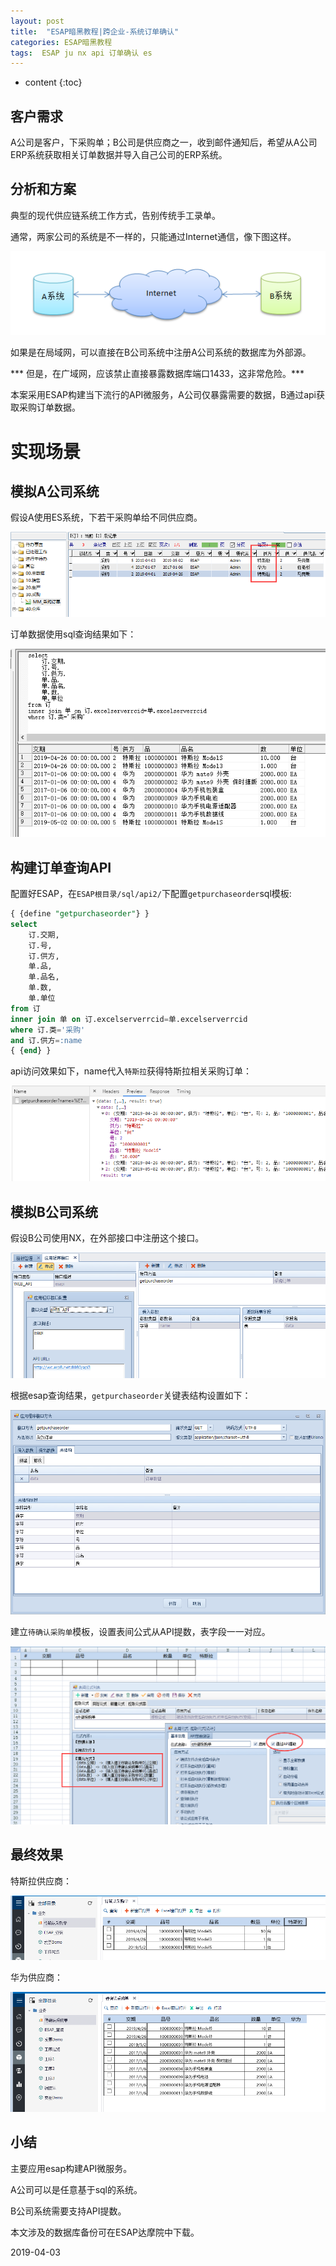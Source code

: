 ```yaml
---
layout: post
title:  "ESAP暗黑教程|跨企业-系统订单确认"
categories: ESAP暗黑教程
tags:  ESAP ju nx api 订单确认 es
---
```


* content
{:toc}

## 客户需求
A公司是客户，下采购单；B公司是供应商之一，收到邮件通知后，希望从A公司ERP系统获取相关订单数据并导入自己公司的ERP系统。

## 分析和方案
典型的现代供应链系统工作方式，告别传统手工录单。

通常，两家公司的系统是不一样的，只能通过Internet通信，像下图这样。

![](/img/esap5a-0.png)

如果是在局域网，可以直接在B公司系统中注册A公司系统的数据库为外部源。

*** 但是，在广域网，应该禁止直接暴露数据库端口1433，这非常危险。***

本案采用ESAP构建当下流行的API微服务，A公司仅暴露需要的数据，B通过api获取采购订单数据。

# 实现场景

## 模拟A公司系统

假设A使用ES系统，下若干采购单给不同供应商。

![](/img/esap5a-1.png)

订单数据使用sql查询结果如下：

![](/img/esap5a-2.png)

## 构建订单查询API

配置好ESAP，在`ESAP根目录/sql/api2/`下配置`getpurchaseorder`sql模板:

```sql
{ {define "getpurchaseorder"} }
select 
    订.交期,
    订.号,
    订.供方,
    单.品,
    单.品名,
    单.数,
    单.单位
from 订 
inner join 单 on 订.excelserverrcid=单.excelserverrcid
where 订.类='采购'
and 订.供方=:name
{ {end} }
```

api访问效果如下，name代入`特斯拉`获得特斯拉相关采购订单：

![](/img/esap5a-3.png)

## 模拟B公司系统

假设B公司使用NX，在外部接口中注册这个接口。

![](/img/esap5a-4.png)

根据esap查询结果，`getpurchaseorder`关键表结构设置如下：

![](/img/esap5a-5.png)

建立`待确认采购单`模板，设置表间公式从API提数，表字段一一对应。

![](/img/esap5a-6.png)

## 最终效果
特斯拉供应商：

![](/img/esap5a-7.png)

华为供应商：

![](/img/esap5a-8.png)

## 小结
主要应用esap构建API微服务。

A公司可以是任意基于sql的系统。

B公司系统需要支持API提数。

本文涉及的数据库备份可在ESAP达摩院中下载。

2019-04-03